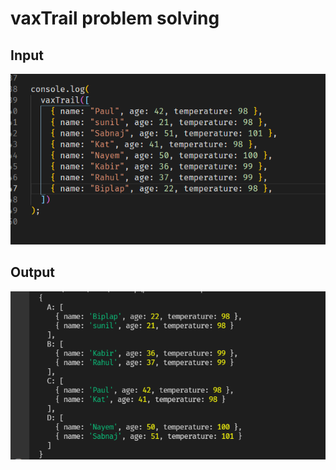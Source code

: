 # vaxTrail problem solving

## Input

<img src="./images/input.png"/>

## Output

<img src="./images/output.png"/>
